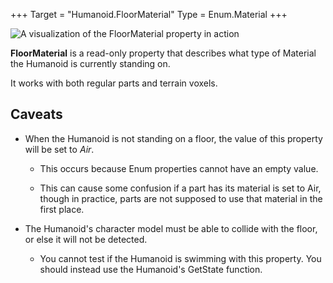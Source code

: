 +++
Target = "Humanoid.FloorMaterial"
Type = Enum.Material
+++

![A visualization of the FloorMaterial property in action][1]**FloorMaterial** is a read-only property that describes what type of Material the Humanoid is currently standing on.It works with both regular parts and terrain voxels.## Caveats ##* When the Humanoid is not standing on a floor, the value of this property will be set to *Air*.  * This occurs because Enum properties cannot have an empty value.  * This can cause some confusion if a part has its material is set to Air, though in practice, parts are not supposed to use that material in the first place.* The Humanoid's character model must be able to collide with the floor, or else it will not be detected.  * You cannot test if the Humanoid is swimming with this property. You should instead use the Humanoid's GetState function.[1]: https://developer.roblox.com/assets/blt911c31b19922748b/FloorMaterial.gif